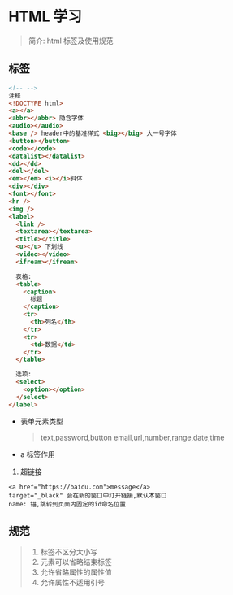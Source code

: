 # HTML 学习

> 简介: html 标签及使用规范

## 标签

```html
<!-- -->
注释
<!DOCTYPE html>
<a></a>
<abbr></abbr> 隐含字体
<audio></audio>
<base /> header中的基准样式 <big></big> 大一号字体
<button></button>
<code></code>
<datalist></datalist>
<dd></dd>
<del></del>
<em></em> <i></i>斜体
<div></div>
<font></font>
<hr />
<img />
<label>
  <link />
  <textarea></textarea>
  <title></title>
  <u></u> 下划线
  <video></video>
  <ifream></ifream>

  表格:
  <table>
    <caption>
      标题
    </caption>
    <tr>
      <th>列名</th>
    </tr>
    <tr>
      <td>数据</td>
    </tr>
  </table>

  选项:
  <select>
    <option></option>
  </select>
</label>
```

- 表单元素类型

  > text,password,button
  > email,url,number,range,date,time

- a 标签作用

1. 超链接

```
<a href="https://baidu.com">message</a>
target="_black" 会在新的窗口中打开链接,默认本窗口
name: 锚,跳转到页面内固定的id命名位置
```

## 规范

> 1. 标签不区分大小写
> 2. 元素可以省略结束标签
> 3. 允许省略属性的属性值
> 4. 允许属性不适用引号

